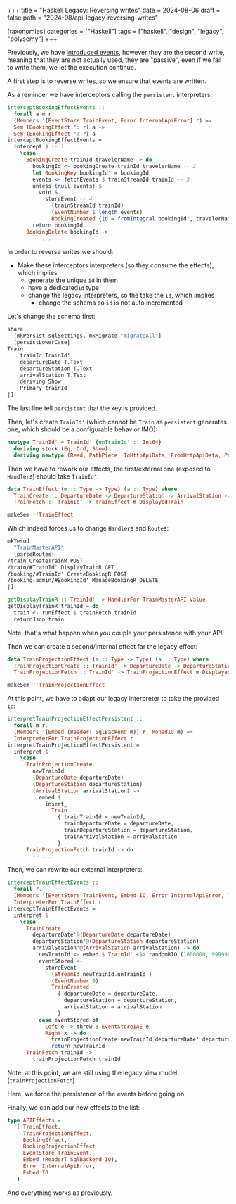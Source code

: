 +++
title = "Haskell Legacy: Reversing writes"
date = 2024-08-06
draft = false
path = "2024-08/api-legacy-reversing-writes"

[taxonomies]
categories = ["Haskell"]
tags = ["haskell", "design", "legacy", "polysemy"]
+++

Previously, we have [introduced events](@/blog/2024-07-30_api-legacy-events.md),
however they are the second write, meaning that they are not actually used,
they are "passive", even if we fail to write them, we let the execution continue.

A first step is to reverse writes, so we ensure that events are written.

As a reminder we have interceptors calling the `persistent` interpreters:

```haskell
interceptBookingEffectEvents ::
  forall a m r.
  (Members '[EventStore TrainEvent, Error InternalApiError] r) =>
  Sem (BookingEffect ': r) a ->
  Sem (BookingEffect ': r) a
interceptBookingEffectEvents =
  intercept $ -- 1
    \case
      BookingCreate trainId travelerName -> do
        bookingId <- bookingCreate trainId travelerName -- 2
        let BookingKey bookingId' = bookingId
        events <- fetchEvents $ trainStreamId trainId -- 3
        unless (null events) $
          void $
            storeEvent -- 4
              (trainStreamId trainId)
              (EventNumber $ length events)
              BookingCreated {id = fromIntegral bookingId', travelerName = travelerName}
        return bookingId
      BookingDelete bookingId ->
        -- ...
```

In order to reverse writes we should:

* Make these interceptors interpreters (so they consume the effects), which implies
  * generate the unique `id` in them
  * have a dedicated`id` type
  * change the legacy interpreters, so the take the `id`, which implies
    * change the schema so `id` is not auto incremented

Let's change the schema first:

```haskell
share
  [mkPersist sqlSettings, mkMigrate "migrateAll"]
  [persistLowerCase|
Train
    trainId TrainId'
    departureDate T.Text
    departureStation T.Text
    arrivalStation T.Text
    deriving Show
    Primary trainId
|]
```

The last line tell `persistent` that the key is provided.

Then, let's create `TrainId'` (which cannot be `Train` as `persistent` generates
one, which should be a configurable behavior IMO):

```haskell
newtype TrainId' = TrainId' {unTrainId' :: Int64}
  deriving stock (Eq, Ord, Show)
  deriving newtype (Read, PathPiece, ToHttpApiData, FromHttpApiData, PersistField, PersistFieldSql, FromJSON, ToJSON)
```

Then we have to rework our effects, the first/external one (exposed to `Handler`s)
should take `TrainId'`:

```haskell
data TrainEffect (m :: Type -> Type) (a :: Type) where
  TrainCreate :: DepartureDate -> DepartureStation -> ArrivalStation -> TrainEffect m TrainId'
  TrainFetch :: TrainId' -> TrainEffect m DisplayedTrain

makeSem ''TrainEffect
```

Which indeed forces us to change `Handler`s and `Route`s:

```haskell
mkYesod
  "TrainMasterAPI"
  [parseRoutes|
/train CreateTrainR POST
/train/#TrainId' DisplayTrainR GET
/booking/#TrainId' CreateBookingR POST
/booking-admin/#BookingId' ManageBookingR DELETE
|]

getDisplayTrainR :: TrainId' -> HandlerFor TrainMasterAPI Value
getDisplayTrainR trainId = do
  train <- runEffect $ trainFetch trainId
  returnJson train
```

Note: that's what happen when you couple your persistence with your API.

Then we can create a second/internal effect for the legacy effect:

```haskell
data TrainProjectionEffect (m :: Type -> Type) (a :: Type) where
  TrainProjectionCreate :: TrainId' -> DepartureDate -> DepartureStation -> ArrivalStation -> TrainProjectionEffect m ()
  TrainProjectionFetch :: TrainId' -> TrainProjectionEffect m DisplayedTrain

makeSem ''TrainProjectionEffect
```

At this point, we have to adapt our legacy interpreter to take the provided `id`:

```haskell
interpretTrainProjectionEffectPersistent ::
  forall m r.
  (Members '[Embed (ReaderT SqlBackend m)] r, MonadIO m) =>
  InterpreterFor TrainProjectionEffect r
interpretTrainProjectionEffectPersistent =
  interpret $
    \case
      TrainProjectionCreate
        newTrainId
        (DepartureDate departureDate)
        (DepartureStation departureStation)
        (ArrivalStation arrivalStation) ->
          embed $
            insert_
              Train
                { trainTrainId = newTrainId,
                  trainDepartureDate = departureDate,
                  trainDepartureStation = departureStation,
                  trainArrivalStation = arrivalStation
                }
      TrainProjectionFetch trainId -> do
        -- ...
```

Then, we can rewrite our external interpreters:

```haskell
interceptTrainEffectEvents ::
  forall r.
  (Members '[EventStore TrainEvent, Embed IO, Error InternalApiError, TrainProjectionEffect] r) =>
  InterpreterFor TrainEffect r
interceptTrainEffectEvents =
  interpret $
    \case
      TrainCreate
        departureDate'@(DepartureDate departureDate)
        departureStation'@(DepartureStation departureStation)
        arrivalStation'@(ArrivalStation arrivalStation) -> do
          newTrainId <- embed $ TrainId' <$> randomRIO (1000000, 9999999)
          eventStored <-
            storeEvent
              (StreamId newTrainId.unTrainId')
              (EventNumber 0)
              TrainCreated
                { departureDate = departureDate,
                  departureStation = departureStation,
                  arrivalStation = arrivalStation
                }
          case eventStored of
            Left e -> throw $ EventStoreIAE e
            Right x -> do
              trainProjectionCreate newTrainId departureDate' departureStation' arrivalStation'
              return newTrainId
      TrainFetch trainId ->
        trainProjectionFetch trainId
```

Note: at this point, we are still using the legacy view model (`trainProjectionFetch`)

Here, we force the persistence of the events before going on

Finally, we can add our new effects to the list:

```haskell
type APIEffects =
  '[ TrainEffect,
     TrainProjectionEffect,
     BookingEffect,
     BookingProjectionEffect
     EventStore TrainEvent,
     Embed (ReaderT SqlBackend IO),
     Error InternalApiError,
     Embed IO
   ]
```

And everything works as previously.
